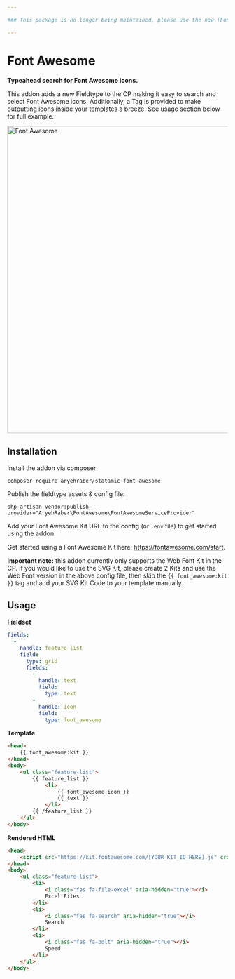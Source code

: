```yaml
---

### This package is no longer being maintained, please use the new [Font Awesome](https://statamic.com/addons/aerni/font-awesome) addon instead.

---
```


# Font Awesome

**Typeahead search for Font Awesome icons.**

This addon adds a new Fieldtype to the CP making it easy to search and select Font Awesome icons. Additionally, a Tag is provided to make outputting icons inside your templates a breeze. See usage section below for full example.

<img src="https://user-images.githubusercontent.com/5065331/78498702-3514d900-774c-11ea-8633-08643f1b03bd.gif" alt="Font Awesome" width="700">

## Installation

Install the addon via composer:

```
composer require aryehraber/statamic-font-awesome
```

Publish the fieldtype assets & config file:

```
php artisan vendor:publish --provider="AryehRaber\FontAwesome\FontAwesomeServiceProvider"
```

Add your Font Awesome Kit URL to the config (or `.env` file) to get started using the addon.

Get started using a Font Awesome Kit here: https://fontawesome.com/start.

**Important note:** this addon currently only supports the Web Font Kit in the CP. If you would like to use the SVG Kit, please create 2 Kits and use the Web Font version in the above config file, then skip the `{{ font_awesome:kit }}` tag and add your SVG Kit Code to your template manually.

## Usage

**Fieldset**
```yaml
fields:
  -
    handle: feature_list
    field:
      type: grid
      fields:
        -
          handle: text
          field:
            type: text
        -
          handle: icon
          field:
            type: font_awesome
```

**Template**
```html
<head>
    {{ font_awesome:kit }}
</head>
<body>
    <ul class="feature-list">
        {{ feature_list }}
            <li>
                {{ font_awesome:icon }}
                {{ text }}
            </li>
        {{ /feature_list }}
    </ul>
</body>
```

**Rendered HTML**

```html
<head>
    <script src="https://kit.fontawesome.com/[YOUR_KIT_ID_HERE].js" crossorigin="anonymous"></script>
</head>
<body>
    <ul class="feature-list">
        <li>
            <i class="fas fa-file-excel" aria-hidden="true"></i>
            Excel Files
        </li>
        <li>
            <i class="fas fa-search" aria-hidden="true"></i>
            Search
        </li>
        <li>
            <i class="fas fa-bolt" aria-hidden="true"></i>
            Speed
        </li>
    </ul>
</body>
```
